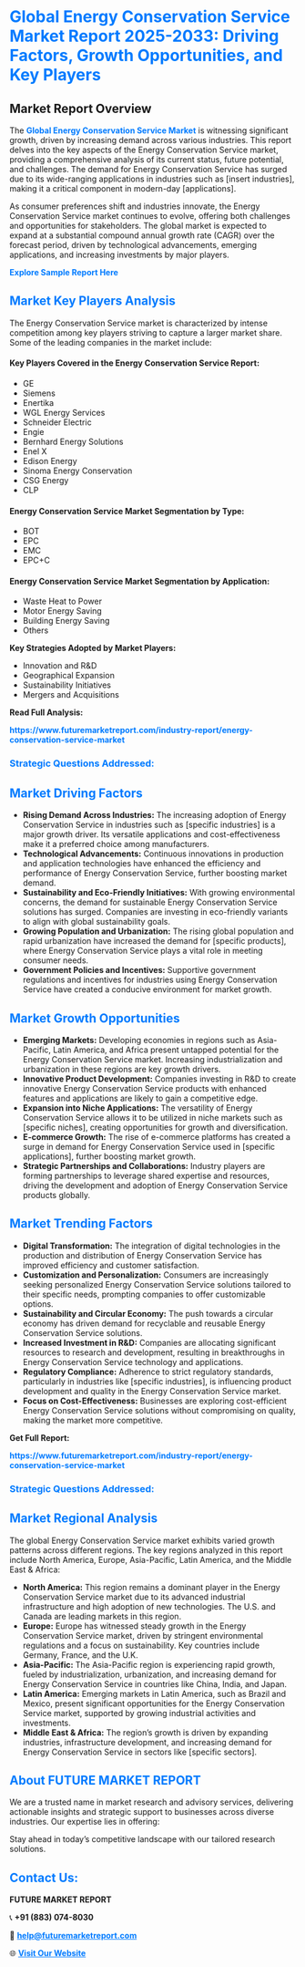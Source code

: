<h1 style="color: #007BFF;">Global Energy Conservation Service Market Report 2025-2033: Driving Factors, Growth Opportunities, and Key Players</h1>

<section id="overview">
<h2>Market Report Overview</h2>
<p>The <a href="https://www.futuremarketreport.com/industry-report/energy-conservation-service-market" style="color: #007BFF; text-decoration: none;"><strong>Global Energy Conservation Service Market</strong></a> is witnessing significant growth, driven by increasing demand across various industries. This report delves into the key aspects of the Energy Conservation Service market, providing a comprehensive analysis of its current status, future potential, and challenges. The demand for Energy Conservation Service has surged due to its wide-ranging applications in industries such as [insert industries], making it a critical component in modern-day [applications].</p>
<p>As consumer preferences shift and industries innovate, the Energy Conservation Service market continues to evolve, offering both challenges and opportunities for stakeholders. The global market is expected to expand at a substantial compound annual growth rate (CAGR) over the forecast period, driven by technological advancements, emerging applications, and increasing investments by major players.</p>
</section>

<section id="overview">
<p><a href="https://www.futuremarketreport.com/request-sample/reportId=27116" style="color: #007BFF; text-decoration: none;"><strong>Explore Sample Report Here</strong></a></p>
</section>

<section id="key-players">
<h2 style="color: #007BFF;">Market Key Players Analysis</h2>
<p>The Energy Conservation Service market is characterized by intense competition among key players striving to capture a larger market share. Some of the leading companies in the market include:</p>
<h4>Key Players Covered in the Energy Conservation Service Report:</h4>
<ul><li>GE</li><li>Siemens</li><li>Enertika</li><li>WGL Energy Services</li><li>Schneider Electric</li><li>Engie</li><li>Bernhard Energy Solutions</li><li>Enel X</li><li>Edison Energy</li><li>Sinoma Energy Conservation</li><li>CSG Energy</li><li>CLP</li></ul>
<h4>Energy Conservation Service Market Segmentation by Type:</h4>
<ul><li>BOT</li><li>EPC</li><li>EMC</li><li>EPC+C</li></ul>

<h4>Energy Conservation Service Market Segmentation by Application:</h4>
<ul><li>Waste Heat to Power</li><li>Motor Energy Saving</li><li>Building Energy Saving</li><li>Others</li></ul>
<p><strong>Key Strategies Adopted by Market Players:</strong></p>
<ul>
<li>Innovation and R&D</li>
<li>Geographical Expansion</li>
<li>Sustainability Initiatives</li>
<li>Mergers and Acquisitions</li>
</ul>
</section>

<section>
<p><strong>Read Full Analysis: </strong></p><a href="https://www.futuremarketreport.com/industry-report/energy-conservation-service-market" style="color: #007BFF; text-decoration: none;"><strong>https://www.futuremarketreport.com/industry-report/energy-conservation-service-market</strong></a>
<h3 style="color: #007BFF;">Strategic Questions Addressed:</h3>
</section>

<section id="driving-factors">
<h2 style="color: #007BFF;">Market Driving Factors</h2>
<ul>
<li><strong>Rising Demand Across Industries:</strong> The increasing adoption of Energy Conservation Service in industries such as [specific industries] is a major growth driver. Its versatile applications and cost-effectiveness make it a preferred choice among manufacturers.</li>
<li><strong>Technological Advancements:</strong> Continuous innovations in production and application technologies have enhanced the efficiency and performance of Energy Conservation Service, further boosting market demand.</li>
<li><strong>Sustainability and Eco-Friendly Initiatives:</strong> With growing environmental concerns, the demand for sustainable Energy Conservation Service solutions has surged. Companies are investing in eco-friendly variants to align with global sustainability goals.</li>
<li><strong>Growing Population and Urbanization:</strong> The rising global population and rapid urbanization have increased the demand for [specific products], where Energy Conservation Service plays a vital role in meeting consumer needs.</li>
<li><strong>Government Policies and Incentives:</strong> Supportive government regulations and incentives for industries using Energy Conservation Service have created a conducive environment for market growth.</li>
</ul>
</section>

<section id="growth-opportunities">
<h2 style="color: #007BFF;">Market Growth Opportunities</h2>
<ul>
<li><strong>Emerging Markets:</strong> Developing economies in regions such as Asia-Pacific, Latin America, and Africa present untapped potential for the Energy Conservation Service market. Increasing industrialization and urbanization in these regions are key growth drivers.</li>
<li><strong>Innovative Product Development:</strong> Companies investing in R&D to create innovative Energy Conservation Service products with enhanced features and applications are likely to gain a competitive edge.</li>
<li><strong>Expansion into Niche Applications:</strong> The versatility of Energy Conservation Service allows it to be utilized in niche markets such as [specific niches], creating opportunities for growth and diversification.</li>
<li><strong>E-commerce Growth:</strong> The rise of e-commerce platforms has created a surge in demand for Energy Conservation Service used in [specific applications], further boosting market growth.</li>
<li><strong>Strategic Partnerships and Collaborations:</strong> Industry players are forming partnerships to leverage shared expertise and resources, driving the development and adoption of Energy Conservation Service products globally.</li>
</ul>
</section>

<section id="trending-factors">
<h2 style="color: #007BFF;">Market Trending Factors</h2>
<ul>
<li><strong>Digital Transformation:</strong> The integration of digital technologies in the production and distribution of Energy Conservation Service has improved efficiency and customer satisfaction.</li>
<li><strong>Customization and Personalization:</strong> Consumers are increasingly seeking personalized Energy Conservation Service solutions tailored to their specific needs, prompting companies to offer customizable options.</li>
<li><strong>Sustainability and Circular Economy:</strong> The push towards a circular economy has driven demand for recyclable and reusable Energy Conservation Service solutions.</li>
<li><strong>Increased Investment in R&D:</strong> Companies are allocating significant resources to research and development, resulting in breakthroughs in Energy Conservation Service technology and applications.</li>
<li><strong>Regulatory Compliance:</strong> Adherence to strict regulatory standards, particularly in industries like [specific industries], is influencing product development and quality in the Energy Conservation Service market.</li>
<li><strong>Focus on Cost-Effectiveness:</strong> Businesses are exploring cost-efficient Energy Conservation Service solutions without compromising on quality, making the market more competitive.</li>
</ul>
</section>

<section>
<p><strong>Get Full Report: </strong></p><a href="https://www.futuremarketreport.com/industry-report/energy-conservation-service-market" style="color: #007BFF; text-decoration: none;"><strong>https://www.futuremarketreport.com/industry-report/energy-conservation-service-market</strong></a>
<h3 style="color: #007BFF;">Strategic Questions Addressed:</h3>
</section>


<section id="regional-analysis">
<h2 style="color: #007BFF;">Market Regional Analysis</h2>
<p>The global Energy Conservation Service market exhibits varied growth patterns across different regions. The key regions analyzed in this report include North America, Europe, Asia-Pacific, Latin America, and the Middle East & Africa:</p>
<ul>
<li><strong>North America:</strong> This region remains a dominant player in the Energy Conservation Service market due to its advanced industrial infrastructure and high adoption of new technologies. The U.S. and Canada are leading markets in this region.</li>
<li><strong>Europe:</strong> Europe has witnessed steady growth in the Energy Conservation Service market, driven by stringent environmental regulations and a focus on sustainability. Key countries include Germany, France, and the U.K.</li>
<li><strong>Asia-Pacific:</strong> The Asia-Pacific region is experiencing rapid growth, fueled by industrialization, urbanization, and increasing demand for Energy Conservation Service in countries like China, India, and Japan.</li>
<li><strong>Latin America:</strong> Emerging markets in Latin America, such as Brazil and Mexico, present significant opportunities for the Energy Conservation Service market, supported by growing industrial activities and investments.</li>
<li><strong>Middle East & Africa:</strong> The region’s growth is driven by expanding industries, infrastructure development, and increasing demand for Energy Conservation Service in sectors like [specific sectors].</li>
</ul>
</section>

<footer>
<h2 style="color: #007BFF;">About FUTURE MARKET REPORT</h2>
<p>We are a trusted name in market research and advisory services, delivering actionable insights and strategic support to businesses across diverse industries. Our expertise lies in offering:</p>

<p>Stay ahead in today’s competitive landscape with our tailored research solutions.</p>

<h2 style="color: #007BFF;">Contact Us:</h2>
<p><strong>FUTURE MARKET REPORT</strong></p>
<p>📞 <strong>+91 (883) 074-8030</strong></p>
<p>📧 <strong><a href="mailto:help@futuremarketreport.com" style="color: #007BFF;">help@futuremarketreport.com</a></strong></p>
<p>🌐 <strong><a href="https://www.futuremarketreport.com/" style="color: #007BFF;">Visit Our Website</a></strong></p>
</footer>